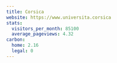 ```yaml
---
title: Corsica
website: https://www.universita.corsica
stats:
  visitors_per_month: 85100
  average_pageviews: 4.32
carbon:
  home: 2.16
  legal: 0
---
```


